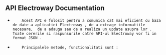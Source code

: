   ## API Electroway Documentation 
  
  
  *         Acest API e folosit pentru a comunica cat mai eficient cu baza de date a aplicatiei Electroway , de a extrage informatiile necesare,  de a adauga sau de a realiza un update asupra lor . Toate cererile si raspunsurile catre API-ul Electroway vor fi in format JSON . 
  *         Principalele metode, functionalitati sunt : 

